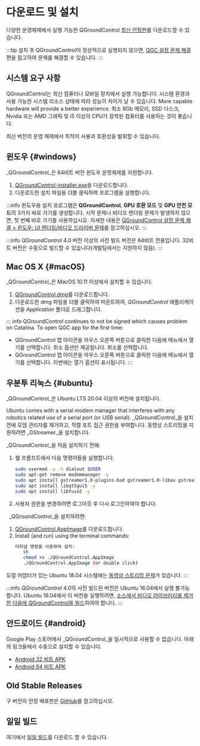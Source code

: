 # 다운로드 및 설치

다양한 운영체제에서 실행 가능한 QGroundControl [최신 안정판](../releases/release_notes.md)를 다운로드할 수 있습니다.

:::tip
설치 후 QGroundControl이 정상적으로 실행되지 않으면, [QGC 설정 문제 해결](../troubleshooting/qgc_setup.md)편을 참고하여 문제를 해결할 수 있습니다.
:::

## 시스템 요구 사항

QGroundControl는 최신 컴퓨터나 모바일 장치에서 실행 가능합니다. 시스템 환경과 사용 가능한 시스템 리소스 상태에 따라 성능이 차이가 날 수 있습니다.
More capable hardware will provide a better experience.
최소 8Gb 메모리, SSD 다스크, Nvidia 또는 AMD 그래픽 및 i5 이상의 CPU가 장착된 컴퓨터를 사용하는 것이 좋습니다.

최신 버전의 운영 체제에서 최적의 사용과 호환성을 발휘할 수 있습니다.

## 윈도우 {#windows}

_QGroundControl_은 64비트 버전 윈도우 운영체제를 지원합니다.

1. [QGroundControl-installer.exe](https://d176tv9ibo4jno.cloudfront.net/latest/QGroundControl-installer.exe)을 다운로드합니다.
2. 다운로드한 설치 파일을 더블 클릭하여 프로그램을 실행합니다.

:::info
윈도우용 설치 프로그램은 **QGroundControl**, **GPU 호환 모드** 및 **GPU 안전 모드**의 3가지 바로 가기를 생성합니다.
시작 문제나 비디오 렌더링 문제가 발생하지 않으면, 첫 번째 바로 가기를 사용하십시오.
자세한 내용은 [QGroundControl 설정 문제 해결 > 윈도우: UI 렌더링/비디오 드라이버 문제](../troubleshooting/qgc_setup.md#opengl_troubleshooting)를 참고하십시오.
:::

:::info
_QGroundControl_ 4.0 버전 이상의 사전 빌드 버전은 64비트 전용입니다.
32비트 버전은 수동으로 빌드할 수 있습니다(개발팀에서는 지원하지 않음).
:::

## Mac OS X {#macOS}

_QGroundControl_은 MacOS 10.11 이상에서 설치할 수 있습니다.

<!-- match version using https://dev.qgroundcontrol.com/master/en/getting_started/#native-builds -->

<!-- usually based on Qt macOS dependency -->

1. [QGroundControl.dmg](https://d176tv9ibo4jno.cloudfront.net/latest/QGroundControl.dmg)를 다운로드합니다.
2. 다운로드한 dmg 파일을 더블 클릭하여 마운트하여, _QGroundControl_ 애플리케이션을 _Application_ 폴더로 드래그합니다.

::: info
QGroundControl continues to not be signed which causes problem on Catalina. To open QGC app for the first time:

- QGroundControl 앱 아이콘을 마우스 오른쪽 버튼으로 클릭한 다음에 메뉴에서 열기를 선택합니다. 취소 옵션만 제공됩니다. 취소를 선택합니다.
- QGroundControl 앱 아이콘을 마우스 오른쪽 버튼으로 클릭한 다음에 메뉴에서 열기를 선택합니다. 이번에는 열기 옵션이 표시됩니다.
  :::

## 우분투 리눅스 {#ubuntu}

_QGroundControl_은 Ubuntu LTS 20.04 이상의 버전에 설치됩니다.

Ubuntu comes with a serial modem manager that interferes with any robotics related use of a serial port (or USB serial).
_QGroundControl_을 설치 전에 모뎀 관리자를 제거하고, 직렬 포트 접근 권한을 부여합니다.
동영상 스트리밍을 지원하려면 _GStreamer_을 설치합니다.

_QGroundControl_을 처음 설치하기 전에:

1. 쉘 프롬프트에서 다음 명령어들을 실행합니다:
   ```sh
   sudo usermod -a -G dialout $USER
   sudo apt-get remove modemmanager -y
   sudo apt install gstreamer1.0-plugins-bad gstreamer1.0-libav gstreamer1.0-gl -y
   sudo apt install libqt5gui5 -y
   sudo apt install libfuse2 -y
   ```
   <!-- Note, remove install of libqt5gui5 https://github.com/mavlink/qgroundcontrol/issues/10176 fixed -->
2. 사용자 권한을 변경하려면 로그아웃 후 다시 로그인하여야 합니다.

&nbsp; _QGroundControl_을 설치하려면:

1. [QGroundControl.AppImage](https://d176tv9ibo4jno.cloudfront.net/latest/QGroundControl.AppImage)를 다운로드합니다.
2. Install (and run) using the terminal commands:
   ```sh
   터미널 명령을 사용하여 설치:
      sh
      chmod +x ./QGroundControl.AppImage
      ./QGroundControl.AppImage (or double click)
   ```

듀얼 어댑터가 있는 Ubuntu 18.04 시스템에는 [동영상 스트리밍 문제](../troubleshooting/qgc_setup.md#dual_vga)가 있습니다.
:::

:::info
_QGroundControl_ 4.0의 사전 빌드된 버전은 Ubuntu 16.04에서 실행 불가능합니다.
Ubuntu 16.04에서 이 버전을 실행하려면, [소스에서 비디오 라이브러리를 제거한 다음에 QGroundControl을 빌드](https://dev.qgroundcontrol.com/en/getting_started/)하여야 합니다.
:::

## 안드로이드 {#android}

Google Play 스토어에서 _QGroundControl_을 일시적으로 사용할 수 없습니다. 아래의 링크들에서 수동으로 설치할 수 있습니다.

- [Android 32 비트 APK](https://qgroundcontrol.s3-us-west-2.amazonaws.com/latest/QGroundControl32.apk)
- [Android 64 비트 APK](https://qgroundcontrol.s3-us-west-2.amazonaws.com/latest/QGroundControl64.apk)

## Old Stable Releases

구 버전의 안정 배포판은 <a href="https://github.com/mavlink/qgroundcontrol/releases/" target="_blank">GitHub</a>를 참고하십시오.

## 일일 빌드

여기에서 [일일 빌드](../releases/daily_builds.md)를 다운로드 할 수 있습니다.
